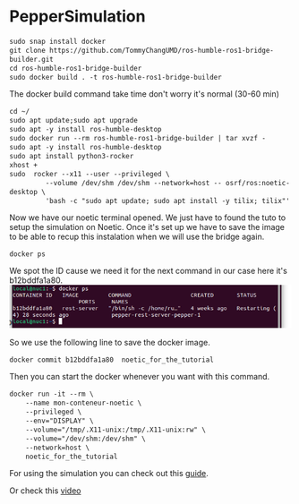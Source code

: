 # PepperSimulation




```
sudo snap install docker 
git clone https://github.com/TommyChangUMD/ros-humble-ros1-bridge-builder.git
cd ros-humble-ros1-bridge-builder
sudo docker build . -t ros-humble-ros1-bridge-builder
```
The docker build command take time don't worry it's normal (30-60 min)
```
cd ~/
sudo apt update;sudo apt upgrade
sudo apt -y install ros-humble-desktop
sudo docker run --rm ros-humble-ros1-bridge-builder | tar xvzf -
sudo apt -y install ros-humble-desktop
sudo apt install python3-rocker
xhost +
sudo  rocker --x11 --user --privileged \
         --volume /dev/shm /dev/shm --network=host -- osrf/ros:noetic-desktop \
         'bash -c "sudo apt update; sudo apt install -y tilix; tilix"'

```
Now we have our noetic terminal opened.
We just have to found the tuto to setup the simulation on Noetic.
Once it's set up we have to save the image to be able to recup this instalation when we will use the bridge again.
```
docker ps
```
We spot the ID cause we need it for the next command in our case here it's b12bddfa1a80.
![Terminal image](https://github.com/ValentinPFR/Intership_Defence_Report/blob/master/images/Screenshot_from_2024-07-17_15-06-30.png)

So we use the following line to save the docker image.
```
docker commit b12bddfa1a80  noetic_for_the_tutorial
```
Then you can start the docker whenever you want with this command.
```
docker run -it --rm \
    --name mon-conteneur-noetic \
    --privileged \
    --env="DISPLAY" \
    --volume="/tmp/.X11-unix:/tmp/.X11-unix:rw" \
    --volume="/dev/shm:/dev/shm" \
    --network=host \
    noetic_for_the_tutorial

```
For using the simulation you can check out this [guide](https://gitlab-fi.ostfalia.de/hcr-lab/simulation/peppersimulation/-/blob/master/Final%20part%20how%20to%20use%20the%20bridge/README.md#how-to-run-the-simulation:~:text=How%20to%20run%20the%20simulation).

Or check this [video](Bridge_installation_.mp4)
